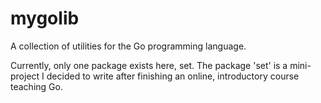 # mygolib
A collection of utilities for the Go programming language.

Currently, only one package exists here, set.
The package 'set' is a mini-project I decided to write after finishing an online, introductory course teaching Go.
